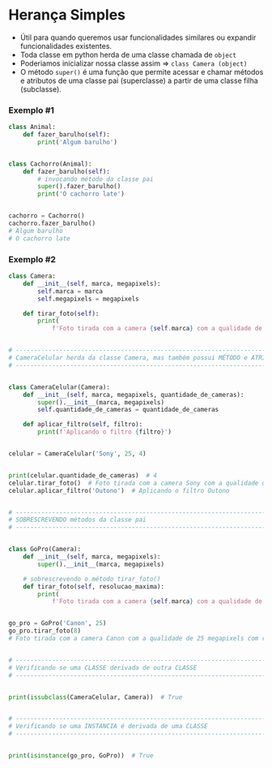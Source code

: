 # Herança Simples


- Útil para quando queremos usar funcionalidades similares ou expandir funcionalidades existentes.
- Toda classe em python herda de uma classe chamada de ``object``
- Poderiamos inicializar nossa classe assim => ``class Camera (object)``
- O método ``super()`` é uma função que permite acessar e chamar métodos e atributos de uma classe pai (superclasse) a partir de uma classe filha (subclasse).


### Exemplo #1


````python
class Animal:
    def fazer_barulho(self):
        print('Algum barulho')


class Cachorro(Animal):
    def fazer_barulho(self):
        # invocando método da classe pai
        super().fazer_barulho()
        print('O cachorro late')


cachorro = Cachorro()
cachorro.fazer_barulho()
# Algum barulho
# O cachorro late
````


### Exemplo #2



````python
class Camera:
    def __init__(self, marca, megapixels):
        self.marca = marca
        self.megapixels = megapixels

    def tirar_foto(self):
        print(
            f'Foto tirada com a camera {self.marca} com a qualidade de {self.megapixels} megapixels')


# ------------------------------------------------------------------------------------
# CameraCelular herda da classe Camera, mas também possui MÉTODO e ATRIBUTO exclusivos
# ------------------------------------------------------------------------------------


class CameraCelular(Camera):
    def __init__(self, marca, megapixels, quantidade_de_cameras):
        super().__init__(marca, megapixels)
        self.quantidade_de_cameras = quantidade_de_cameras

    def aplicar_filtro(self, filtro):
        print(f'Aplicando o filtro {filtro}')


celular = CameraCelular('Sony', 25, 4)


print(celular.quantidade_de_cameras)  # 4
celular.tirar_foto()  # Foto tirada com a camera Sony com a qualidade de 25 megapixels
celular.aplicar_filtro('Outono')  # Aplicando o filtro Outono


# ------------------------------------------------------------------------------------
# SOBRESCREVENDO métodos da classe pai
# ------------------------------------------------------------------------------------


class GoPro(Camera):
    def __init__(self, marca, megapixels):
        super().__init__(marca, megapixels)

    # sobrescrevendo o método tirar_foto()
    def tirar_foto(self, resolucao_maxima):
        print(
            f'Foto tirada com a camera {self.marca} com a qualidade de {self.megapixels} megapixels com resolução de {resolucao_maxima}K')


go_pro = GoPro('Canon', 25)
go_pro.tirar_foto(8)
# Foto tirada com a camera Canon com a qualidade de 25 megapixels com resolução de 8K


# ------------------------------------------------------------------------------------
# Verificando se uma CLASSE derivada de outra CLASSE
# ------------------------------------------------------------------------------------


print(issubclass(CameraCelular, Camera))  # True


# ------------------------------------------------------------------------------------
# Verificando se uma INSTANCIA é derivada de uma CLASSE
# ------------------------------------------------------------------------------------


print(isinstance(go_pro, GoPro))  # True
````